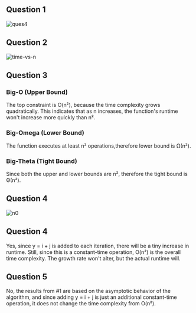 ## Question 1
![ques4](https://github.com/user-attachments/assets/1d8f8994-2723-4db3-8d95-1d3022a3b197)

## Question 2
![time-vs-n](https://github.com/user-attachments/assets/e0ca3f06-4cff-4880-8bf7-8d2845032f89)


## Question 3

### Big-O (Upper Bound)
The top constraint is O(n²), because the time complexity grows quadratically. This indicates that as n increases, the function's runtime won't increase more quickly than n².

### Big-Omega (Lower Bound)
The function executes at least n² operations,therefore lower bound is Ω(n²).

### Big-Theta (Tight Bound)
Since both the upper and lower bounds are n², therefore the tight bound is Θ(n²).


## Question 4
![n0](https://github.com/user-attachments/assets/b94243b5-ec1c-4897-a5d0-0b6f9a85911c)




## Question 4

Yes, since y = i + j is added to each iteration, there will be a tiny increase in runtime. Still, since this is a constant-time operation, O(n²) is the overall time complexity. The growth rate won't alter, but the actual runtime will.

## Question 5
No, the results from #1 are based on the asymptotic behavior of the algorithm, and since adding y = i + j is just an additional constant-time operation, it does not change the time complexity from O(n²).
